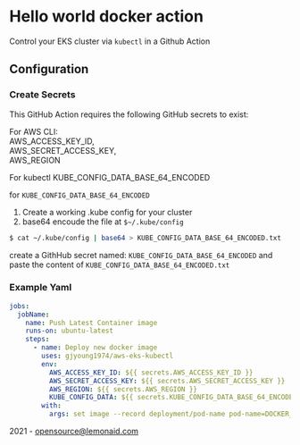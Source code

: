 # Hello world docker action

Control your EKS cluster via `kubectl` in a Github Action

## Configuration

### Create Secrets
This GitHub Action requires the following GitHub secrets to exist:

For AWS CLI:     
AWS_ACCESS_KEY_ID,    
AWS_SECRET_ACCESS_KEY,    
AWS_REGION

For kubectl
KUBE_CONFIG_DATA_BASE_64_ENCODED

for `KUBE_CONFIG_DATA_BASE_64_ENCODED`
1. Create a working .kube config for your cluster
1. base64 encoude the file at `$~/.kube/config`
```sh
$ cat ~/.kube/config | base64 > KUBE_CONFIG_DATA_BASE_64_ENCODED.txt
```
create a GithHub secret named: `KUBE_CONFIG_DATA_BASE_64_ENCODED` and paste the content of `KUBE_CONFIG_DATA_BASE_64_ENCODED.txt`

### Example Yaml

```yaml
jobs:
  jobName:
    name: Push Latest Container image
    runs-on: ubuntu-latest
    steps:
      - name: Deploy new docker image
        uses: gjyoung1974/aws-eks-kubectl
        env:
          AWS_ACCESS_KEY_ID: ${{ secrets.AWS_ACCESS_KEY_ID }}
          AWS_SECRET_ACCESS_KEY: ${{ secrets.AWS_SECRET_ACCESS_KEY }}
          AWS_REGION: ${{ secrets.AWS_REGION }}
          KUBE_CONFIG_DATA: ${{ secrets.KUBE_CONFIG_DATA_BASE_64_ENCODED }}
        with:
          args: set image --record deployment/pod-name pod-name=DOCKER_IMAGE_URL
```
2021 - opensource@lemonaid.com
